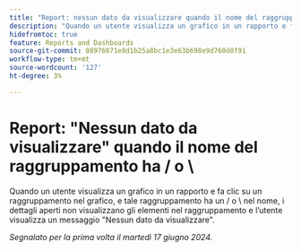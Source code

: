 ```yaml
---
title: "Report: nessun dato da visualizzare quando il nome del raggruppamento ha una barra (/) avanti o indietro"
description: "Quando un utente visualizza un grafico in un rapporto e fa clic su un raggruppamento nel grafico, e tale raggruppamento presenta una barra (/) avanti o indietro nel nome, i dettagli aperti non visualizzano gli elementi nel raggruppamento e l’utente visualizza un messaggio Nessun dato da visualizzare."
hidefromtoc: true
feature: Reports and Dashboards
source-git-commit: 08976071e8d1b25a8bc1e3e63b698e9d760d8f91
workflow-type: tm+mt
source-wordcount: '127'
ht-degree: 3%

---
```



# Report: &quot;Nessun dato da visualizzare&quot; quando il nome del raggruppamento ha / o \

Quando un utente visualizza un grafico in un rapporto e fa clic su un raggruppamento nel grafico, e tale raggruppamento ha un / o \ nel nome, i dettagli aperti non visualizzano gli elementi nel raggruppamento e l’utente visualizza un messaggio &quot;Nessun dato da visualizzare&quot;.

_Segnalato per la prima volta il martedì 17 giugno 2024._
